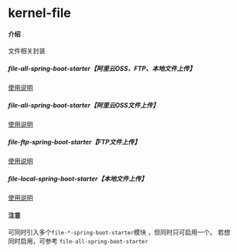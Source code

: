 # kernel-file

#### 介绍
文件相关封装

##### file-all-spring-boot-starter【阿里云OSS、FTP、本地文件上传】
[使用说明](file-all-spring-boot-starter/README.md)

##### file-ali-spring-boot-starter【阿里云OSS文件上传】

[使用说明](file-ali-spring-boot-starter/README.md)

##### file-ftp-spring-boot-starter【FTP文件上传】

[使用说明](file-ftp-spring-boot-starter/README.md)

##### file-local-spring-boot-starter【本地文件上传】

[使用说明](file-local-spring-boot-starter/README.md)

#### 注意

可同时引入多个`file-*-spring-boot-starter`模块 ，但同时只可启用一个。
若想同时启用，可参考 `file-all-spring-boot-starter`

